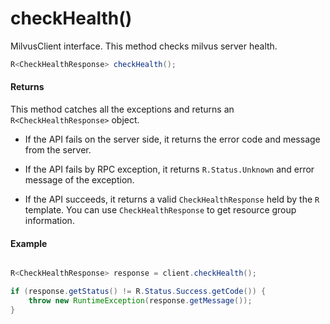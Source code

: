 # checkHealth()

MilvusClient interface. This method checks milvus server health. 

```java
R<CheckHealthResponse> checkHealth();
```

#### Returns

This method catches all the exceptions and returns an `R<CheckHealthResponse>` object.

- If the API fails on the server side, it returns the error code and message from the server.

- If the API fails by RPC exception, it returns `R.Status.Unknown` and error message of the exception.

- If the API succeeds, it returns a valid `CheckHealthResponse` held by the `R` template. You can use `CheckHealthResponse` to get resource group information.

#### Example

```java

R<CheckHealthResponse> response = client.checkHealth();

if (response.getStatus() != R.Status.Success.getCode()) {
    throw new RuntimeException(response.getMessage());
}
```
